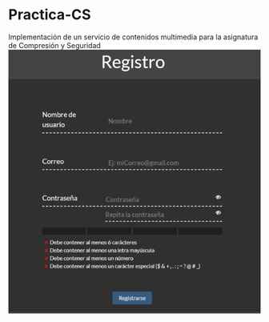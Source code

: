 # Practica-CS
Implementación de un servicio de contenidos multimedia para la asignatura de Compresión y Seguridad
<img src="registro.png"/>

